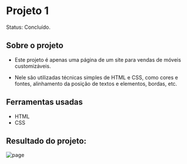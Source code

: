 <h1>Projeto 1</h1>
 
 Status: Concluído.
 
 ## Sobre o projeto

  * Este projeto é apenas uma página de um site para vendas de móveis customizáveis.
  
  * Nele são utilizadas técnicas simples de HTML e CSS, como cores e fontes, alinhamento da posição de textos e elementos, bordas, etc.
  
 
 ## Ferramentas usadas
  * HTML
  * CSS
  
 ## Resultado do projeto:
 ![page](https://user-images.githubusercontent.com/65686829/235269317-33b163b0-151d-4642-ab54-7cd3268ab77e.png)
